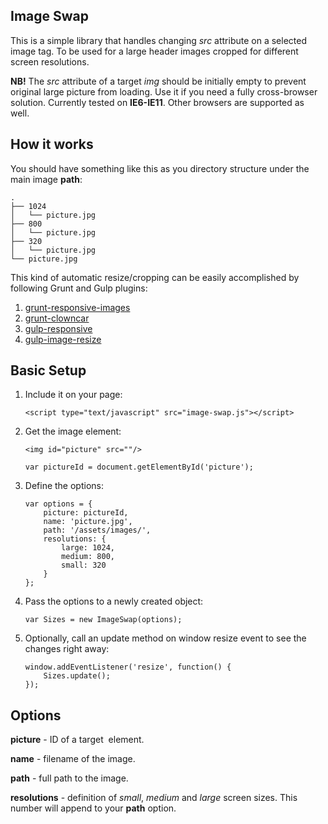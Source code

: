 Image Swap
----------
This is a simple library that handles changing *src* attribute on a selected image tag. To be used for a large header images cropped for different screen resolutions.

**NB!** The *src* attribute of a target *img* should be initially empty to prevent original large picture from loading. Use it if you need a fully cross-browser solution. Currently tested on **IE6-IE11**. Other browsers are supported as well.

How it works
------------

You should have something like this as you directory structure under the main image **path**:

    .
    ├── 1024
    │   └── picture.jpg
    ├── 800
    │   └── picture.jpg
    ├── 320
    │   └── picture.jpg
    └── picture.jpg

This kind of automatic resize/cropping can be easily accomplished by following Grunt and Gulp plugins:

 1. [grunt-responsive-images](https://github.com/andismith/grunt-responsive-images)
 2. [grunt-clowncar](https://npmjs.org/package/grunt-clowncar)
 3. [gulp-responsive](https://github.com/mahnunchik/gulp-responsive)
 4. [gulp-image-resize](https://www.npmjs.com/package/gulp-image-resize)



Basic Setup
----------
 1. Include it on your page:     

        <script type="text/javascript" src="image-swap.js"></script>

 2. Get the image element:

        <img id="picture" src=""/>

        var pictureId = document.getElementById('picture');

 3. Define the options:
    
        var options = {
            picture: pictureId,
            name: 'picture.jpg',
            path: '/assets/images/',
            resolutions: {
                large: 1024,
                medium: 800,
                small: 320
            }
        };

 4. Pass the options to a newly created object:

        var Sizes = new ImageSwap(options);

 5. Optionally, call an update method on window resize event to see the changes right away:
 
        window.addEventListener('resize', function() {
            Sizes.update();
        });

Options
-------

**picture** - ID of a target <img> element.

**name** - filename of the image.

**path** - full path to the image.

**resolutions** - definition of *small*, *medium* and *large* screen sizes. This number will append to your **path** option.
